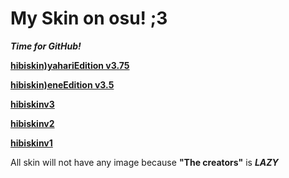 # My Skin on osu! ;3

***Time for GitHub!***

**[hibiskin)yahariEdition v3.75](https://puu.sh/u8N4T/7a06e06b38.osk)**

**[hibiskin)eneEdition v3.5](https://puu.sh/u8NvU/e2970b312f.osk)**

**[hibiskinv3](https://puu.sh/u8Ndt/290deb51ff.osk)**

**[hibiskinv2](https://puu.sh/tFlSI/7ac630f9b4.osk)**

**[hibiskinv1](https://puu.sh/u8Ndt/290deb51ff.osk)**

All skin will not have any image because **"The creators"** is ***LAZY*** 
